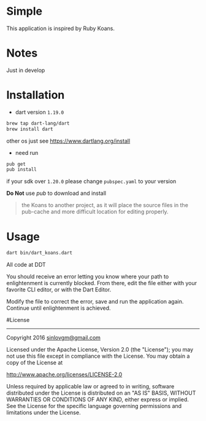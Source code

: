 # Simple

This application is inspired by Ruby Koans. 

# Notes

Just in develop

# Installation

- dart version `1.19.0`

```sh
brew tap dart-lang/dart
brew install dart
```

other os just see https://www.dartlang.org/install

- need run

```sh
pub get
pub install
```

if your sdk over `1.20.0` please change `pubspec.yaml` to your version

**Do Not** use *pub* to download and install

>the Koans to another project, as it will place the source files 
in the pub-cache and more difficult location for editing properly.

# Usage 

```sh
dart bin/dart_koans.dart
```

All code at DDT

You should receive an error letting you know where your path to
enlightenment is currently blocked. From there, edit the file
either with your favorite CLI editor, or with the Dart Editor.

Modify the file to correct the error, save and run the 
application again. Continue until enlightenment is achieved.

#License

---

Copyright 2016 sinlovgm@gmail.com

Licensed under the Apache License, Version 2.0 (the "License");
you may not use this file except in compliance with the License.
You may obtain a copy of the License at

   http://www.apache.org/licenses/LICENSE-2.0

Unless required by applicable law or agreed to in writing, software
distributed under the License is distributed on an "AS IS" BASIS,
WITHOUT WARRANTIES OR CONDITIONS OF ANY KIND, either express or implied.
See the License for the specific language governing permissions and
limitations under the License.